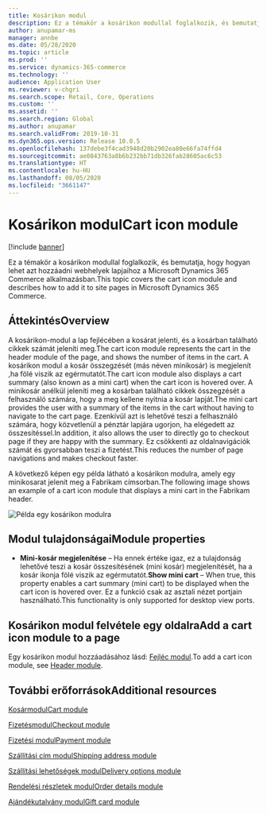 ```yaml
---
title: Kosárikon modul
description: Ez a témakör a kosárikon modullal foglalkozik, és bemutatja, hogy hogyan lehet azt hozzáadni webhelyek lapjaihoz a Microsoft Dynamics 365 Commerce alkalmazásban.
author: anupamar-ms
manager: annbe
ms.date: 05/28/2020
ms.topic: article
ms.prod: ''
ms.service: dynamics-365-commerce
ms.technology: ''
audience: Application User
ms.reviewer: v-chgri
ms.search.scope: Retail, Core, Operations
ms.custom: ''
ms.assetid: ''
ms.search.region: Global
ms.author: anupamar
ms.search.validFrom: 2019-10-31
ms.dyn365.ops.version: Release 10.0.5
ms.openlocfilehash: 137debe3f4cad3948d20b2902ea80e66fa74ffd4
ms.sourcegitcommit: ae0843763a8b6b232bb71db326fab28605ac6c53
ms.translationtype: HT
ms.contentlocale: hu-HU
ms.lasthandoff: 08/05/2020
ms.locfileid: "3661147"
---
```

# <a name="cart-icon-module"></a><span data-ttu-id="7d724-103">Kosárikon modul</span><span class="sxs-lookup"><span data-stu-id="7d724-103">Cart icon module</span></span>

[!include [banner](includes/banner.md)]

<span data-ttu-id="7d724-104">Ez a témakör a kosárikon modullal foglalkozik, és bemutatja, hogy hogyan lehet azt hozzáadni webhelyek lapjaihoz a Microsoft Dynamics 365 Commerce alkalmazásban.</span><span class="sxs-lookup"><span data-stu-id="7d724-104">This topic covers the cart icon module and describes how to add it to site pages in Microsoft Dynamics 365 Commerce.</span></span>

## <a name="overview"></a><span data-ttu-id="7d724-105">Áttekintés</span><span class="sxs-lookup"><span data-stu-id="7d724-105">Overview</span></span>

<span data-ttu-id="7d724-106">A kosárikon-modul a lap fejlécében a kosárat jelenti, és a kosárban található cikkek számát jeleníti meg.</span><span class="sxs-lookup"><span data-stu-id="7d724-106">The cart icon module represents the cart in the header module of the page, and shows the number of items in the cart.</span></span> <span data-ttu-id="7d724-107">A kosárikon modul a kosár összegzését (más néven minikosár) is megjelenít ,ha fölé viszik az egérmutatót.</span><span class="sxs-lookup"><span data-stu-id="7d724-107">The cart icon module also displays a cart summary (also known as a mini cart) when the cart icon is hovered over.</span></span> <span data-ttu-id="7d724-108">A minikosár anélkül jeleníti meg a kosárban található cikkek összegzését a felhasználó számára, hogy a meg kellene nyitnia a kosár lapját.</span><span class="sxs-lookup"><span data-stu-id="7d724-108">The mini cart provides the user with a summary of the items in the cart without having to navigate to the cart page.</span></span> <span data-ttu-id="7d724-109">Ezenkívül azt is lehetővé teszi a felhasználó számára, hogy közvetlenül a pénztár lapjára ugorjon, ha elégedett az összesítéssel.</span><span class="sxs-lookup"><span data-stu-id="7d724-109">In addition, it also allows the user to directly go to checkout page if they are happy with the summary.</span></span> <span data-ttu-id="7d724-110">Ez csökkenti az oldalnavigációk számát és gyorsabban teszi a fizetést.</span><span class="sxs-lookup"><span data-stu-id="7d724-110">This reduces the number of page navigations and makes checkout faster.</span></span> 

<span data-ttu-id="7d724-111">A következő képen egy példa látható a kosárikon modulra, amely egy minikosarat jelenít meg a Fabrikam címsorban.</span><span class="sxs-lookup"><span data-stu-id="7d724-111">The following image shows an example of a cart icon module that displays a mini cart in the Fabrikam header.</span></span>

![Példa egy kosárikon modulra](./media/ecommerce-Minicart.PNG)

## <a name="module-properties"></a><span data-ttu-id="7d724-113">Modul tulajdonságai</span><span class="sxs-lookup"><span data-stu-id="7d724-113">Module properties</span></span>

- <span data-ttu-id="7d724-114">**Mini-kosár megjelenítése** – Ha ennek értéke igaz, ez a tulajdonság lehetővé teszi a kosár összesítésének (mini kosár) megjelenítését, ha a kosár ikonja fölé viszik az egérmutatót.</span><span class="sxs-lookup"><span data-stu-id="7d724-114">**Show mini cart** – When true, this property enables a cart summary (mini cart) to be displayed when the cart icon is hovered over.</span></span> <span data-ttu-id="7d724-115">Ez a funkció csak az asztali nézet portjain használható.</span><span class="sxs-lookup"><span data-stu-id="7d724-115">This functionality is only supported for desktop view ports.</span></span>

## <a name="add-a-cart-icon-module-to-a-page"></a><span data-ttu-id="7d724-116">Kosárikon modul felvétele egy oldalra</span><span class="sxs-lookup"><span data-stu-id="7d724-116">Add a cart icon module to a page</span></span>

<span data-ttu-id="7d724-117">Egy kosárikon modul hozzáadásához lásd: [Fejléc modul](author-header-module.md).</span><span class="sxs-lookup"><span data-stu-id="7d724-117">To add a cart icon module, see [Header module](author-header-module.md).</span></span>

## <a name="additional-resources"></a><span data-ttu-id="7d724-118">További erőforrások</span><span class="sxs-lookup"><span data-stu-id="7d724-118">Additional resources</span></span>

[<span data-ttu-id="7d724-119">Kosármodul</span><span class="sxs-lookup"><span data-stu-id="7d724-119">Cart module</span></span>](add-cart-module.md)

[<span data-ttu-id="7d724-120">Fizetésmodul</span><span class="sxs-lookup"><span data-stu-id="7d724-120">Checkout module</span></span>](add-checkout-module.md)

[<span data-ttu-id="7d724-121">Fizetési modul</span><span class="sxs-lookup"><span data-stu-id="7d724-121">Payment module</span></span>](payment-module.md)

[<span data-ttu-id="7d724-122">Szállítási cím modul</span><span class="sxs-lookup"><span data-stu-id="7d724-122">Shipping address module</span></span>](ship-address-module.md)

[<span data-ttu-id="7d724-123">Szállítási lehetőségek modul</span><span class="sxs-lookup"><span data-stu-id="7d724-123">Delivery options module</span></span>](delivery-options-module.md)

[<span data-ttu-id="7d724-124">Rendelési részletek modul</span><span class="sxs-lookup"><span data-stu-id="7d724-124">Order details module</span></span>](order-confirmation-module.md)

[<span data-ttu-id="7d724-125">Ajándékutalvány modul</span><span class="sxs-lookup"><span data-stu-id="7d724-125">Gift card module</span></span>](add-giftcard.md)
